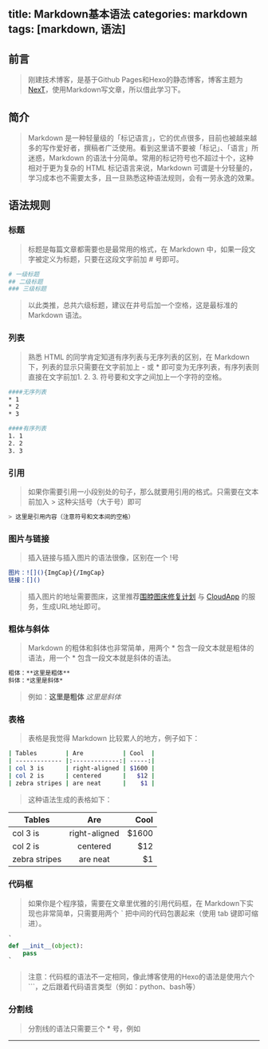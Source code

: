 title: Markdown基本语法
categories: markdown
tags: [markdown, 语法]
---
## 前言
> 刚建技术博客，是基于Github Pages和Hexo的静态博客，博客主题为[NexT](http://theme-next.iissnan.com)，使用Markdown写文章，所以借此学习下。

## 简介
> Markdown 是一种轻量级的「标记语言」，它的优点很多，目前也被越来越多的写作爱好者，撰稿者广泛使用。看到这里请不要被「标记」、「语言」所迷惑，Markdown 的语法十分简单。常用的标记符号也不超过十个，这种相对于更为复杂的 HTML 标记语言来说，Markdown 可谓是十分轻量的，学习成本也不需要太多，且一旦熟悉这种语法规则，会有一劳永逸的效果。

<!-- more -->

## 语法规则

### 标题
> 标题是每篇文章都需要也是最常用的格式，在 Markdown 中，如果一段文字被定义为标题，只要在这段文字前加 # 号即可。

```bash
# 一级标题
## 二级标题
### 三级标题
```

> 以此类推，总共六级标题，建议在井号后加一个空格，这是最标准的 Markdown 语法。


### 列表
> 熟悉 HTML 的同学肯定知道有序列表与无序列表的区别，在 Markdown 下，列表的显示只需要在文字前加上 - 或 * 即可变为无序列表，有序列表则直接在文字前加1. 2. 3. 符号要和文字之间加上一个字符的空格。

```bash
####无序列表
* 1
* 2
* 3

####有序列表
1. 1
2. 2
3. 3
```


### 引用
> 如果你需要引用一小段别处的句子，那么就要用引用的格式。只需要在文本前加入 > 这种尖括号（大于号）即可

```bash
> 这里是引用内容（注意符号和文本间的空格）
```


### 图片与链接
> 插入链接与插入图片的语法很像，区别在一个 !号

```bash
图片：![](){ImgCap}{/ImgCap}
链接：[]()
```

> 插入图片的地址需要图床，这里推荐[围脖图床修复计划](http://weibotuchuang.sinaapp.com) 与 [CloudApp](http://www.getcloudapp.com) 的服务，生成URL地址即可。


### 粗体与斜体
> Markdown 的粗体和斜体也非常简单，用两个 * 包含一段文本就是粗体的语法，用一个 * 包含一段文本就是斜体的语法。

```bash
粗体：**这里是粗体**
斜体：*这里是斜体*
```

> 例如：**这里是粗体** *这里是斜体*


### 表格
> 表格是我觉得 Markdown 比较累人的地方，例子如下：

```bash
| Tables        | Are           | Cool  |
| ------------- |:-------------:| -----:|
| col 3 is      | right-aligned | $1600 |
| col 2 is      | centered      |   $12 |
| zebra stripes | are neat      |    $1 |
```

> 这种语法生成的表格如下：

| Tables        | Are           | Cool  |
| ------------- |:-------------:| -----:|
| col 3 is      | right-aligned | $1600 |
| col 2 is      | centered      |   $12 |
| zebra stripes | are neat      |    $1 |


### 代码框
> 如果你是个程序猿，需要在文章里优雅的引用代码框，在 Markdown下实现也非常简单，只需要用两个 ` 把中间的代码包裹起来（使用 tab 键即可缩进）。

```python
`
def __init__(object):
    pass
`
```

> 注意：代码框的语法不一定相同，像此博客使用的Hexo的语法是使用六个```，之后跟着代码语言类型（例如：python、bash等）

### 分割线
> 分割线的语法只需要三个 * 号，例如

***
